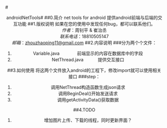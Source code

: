 #<center>androidNetTools#
##0.简介
net tools for android
提供android前端与后端的交互功能
##1.版权说明
如果在您的使用中发现任何bug，都可以联系他们。  
*作者*：周钊平 & 崔治丞  
*联系电话*：18810505147  
*邮箱*：zhouzhaoping11@gmail.com
##2.内容说明
###分为两个个文件：
1. Variable.java　　　　前端显示的内容在数据库中的字段
2. NetThread.java　　　 提供交互接口

##3.如何使用
将这两个文件放入android的工程下，修改import就可以使用相关接口 
###step： 
1. 调用NetThread构造函数生成json请求
2. 调用BeginDeal()开始发送请求
3. 调用getActivityData()获取数据

##4.TODO
1. 增加图片上传、下载的线程，同时更新界面？


